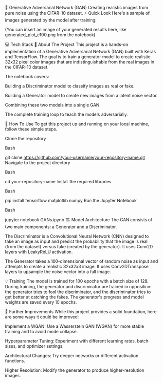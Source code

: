 🤖 Generative Adversarial Network (GAN)
Creating realistic images from pure noise using the CIFAR-10 dataset.
⚡ Quick Look
Here's a sample of images generated by the model after training.

(You can insert an image of your generated results here, like generated_plot_e100.png from the notebook)

💻 Tech Stack
📖 About The Project
This project is a hands-on implementation of a Generative Adversarial Network (GAN) built with Keras and TensorFlow. The goal is to train a generator model to create realistic 32x32 pixel color images that are indistinguishable from the real images in the CIFAR-10 dataset.

The notebook covers:

Building a Discriminator model to classify images as real or fake.

Building a Generator model to create new images from a latent noise vector.

Combining these two models into a single GAN.

The complete training loop to teach the models adversarially.

🚀 How To Use
To get this project up and running on your local machine, follow these simple steps.

Clone the repository

Bash

git clone https://github.com/your-username/your-repository-name.git
Navigate to the project directory

Bash

cd your-repository-name
Install the required libraries

Bash

pip install tensorflow matplotlib numpy
Run the Jupyter Notebook

Bash

jupyter notebook GANs.ipynb
🏗️ Model Architecture
The GAN consists of two main components: a Generator and a Discriminator.

The Discriminator is a Convolutional Neural Network (CNN) designed to take an image as input and predict the probability that the image is real (from the dataset) versus fake (created by the generator). It uses Conv2D layers with LeakyReLU activation.

The Generator takes a 100-dimensional vector of random noise as input and attempts to create a realistic 32x32x3 image. It uses Conv2DTranspose layers to upsample the noise vector into a full image.

💡 Training
The model is trained for 100 epochs with a batch size of 128. During training, the generator and discriminator are trained in opposition: the generator tries to fool the discriminator, and the discriminator tries to get better at catching the fakes. The generator's progress and model weights are saved every 10 epochs.

🌟 Further Improvements
While this project provides a solid foundation, here are some ways it could be improved:

Implement a WGAN: Use a Wasserstein GAN (WGAN) for more stable training and to avoid mode collapse.

Hyperparameter Tuning: Experiment with different learning rates, batch sizes, and optimizer settings.

Architectural Changes: Try deeper networks or different activation functions.

Higher Resolution: Modify the generator to produce higher-resolution images.
